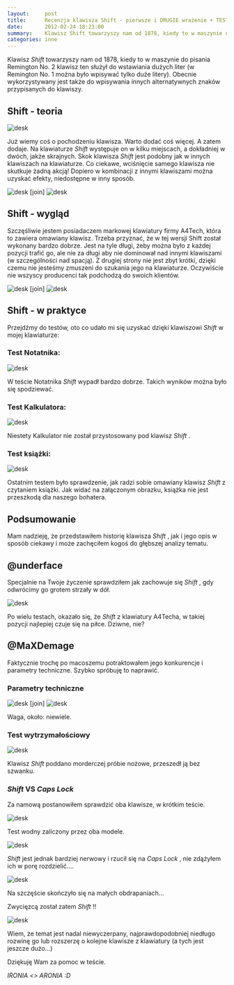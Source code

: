 ```yaml
---
layout:     post
title:      Recenzja klawisza Shift - pierwsze i DRUGIE wrażenie + TESTY! UPDATE  — ) 
date:       2012-02-24 18:23:00
summary:    Klawisz Shift towarzyszy nam od 1878, kiedy to w maszynie do pisania  Remington No. 2 klawisz ten służył do wstawiania dużych liter (w Remington No. 1 można było wpisywać tylko duże litery). Obecnie wykorzystywany jest także do wpisywania innych alternatywnych znaków przypisanych do klawiszy.Shift - teoriaJuż wiemy coś o pochodzeniu klawisza. Warto dodać coś więcej. A zatem dodaje. Na klawiaturze ...
categories: inne
---
```




Klawisz  *Shift*  towarzyszy nam od 1878, kiedy to w maszynie do pisania  Remington No. 2 klawisz ten służył do wstawiania dużych liter (w Remington No. 1 można było wpisywać tylko duże litery). Obecnie wykorzystywany jest także do wpisywania innych alternatywnych znaków przypisanych do klawiszy.


## Shift - teoria



![desk](https://raw.githubusercontent.com/djfoxer/djfoxer.github.io/master/_img/2012-2-24-_146_/g_-_608x405_-_-_30471x20120224181009_0.png)


Już wiemy coś o pochodzeniu klawisza. Warto dodać coś więcej. A zatem dodaje. Na klawiaturze  *Shift*  występuje on w kilku miejscach, a dokładniej w dwóch, jakże skrajnych. Skok klawisza  *Shift*  jest podobny jak w innych klawiszach na klawiaturze. Co ciekawe, wciśnięcie samego klawisza nie skutkuje żadną akcją! Dopiero w kombinacji z innymi klawiszami można uzyskać efekty, niedostępne w inny sposób.


![desk](https://raw.githubusercontent.com/djfoxer/djfoxer.github.io/master/_img/2012-2-24-_146_/g_-_288x192_-_-_30471x20120224181016_0.png)
[join]
![desk](https://raw.githubusercontent.com/djfoxer/djfoxer.github.io/master/_img/2012-2-24-_146_/g_-_288x192_-_-_30471x20120224181904_0.png)



## Shift - wygląd


Szczęśliwie jestem posiadaczem markowej klawiatury firmy A4Tech, która to zawiera omawiany klawisz. Trzeba przyznać, że w tej wersji Shift został wykonany bardzo dobrze. Jest na tyle długi, żeby można było z każdej pozycji trafić go, ale nie za długi aby nie dominował nad innymi klawiszami (w szczególności nad spacją). Z drugiej strony nie jest zbyt krótki, dzięki czemu nie jesteśmy zmuszeni do szukania jego na klawiaturze. Oczywiście nie wszyscy producenci tak podchodzą do swoich klientów.


![desk](https://raw.githubusercontent.com/djfoxer/djfoxer.github.io/master/_img/2012-2-24-_146_/g_-_288x192_-_-_30471x20120224181029_0.png)
[join]
![desk](https://raw.githubusercontent.com/djfoxer/djfoxer.github.io/master/_img/2012-2-24-_146_/g_-_288x192_-_-_30471x20120224181035_0.png)



## Shift - w praktyce


Przejdźmy do testów, oto co udało mi się uzyskać dzięki klawiszowi  *Shift*  w mojej klawiaturze:


### Test Notatnika:



![desk](https://raw.githubusercontent.com/djfoxer/djfoxer.github.io/master/_img/2012-2-24-_146_/g_-_608x405_-_-_30471x20120224181041_0.png)


W teście Notatnika  *Shift*  wypadł bardzo dobrze. Takich wyników można było się spodziewać.


### Test Kalkulatora:



![desk](https://raw.githubusercontent.com/djfoxer/djfoxer.github.io/master/_img/2012-2-24-_146_/g_-_608x405_-_-_30471x20120224181045_0.png)


Niestety Kalkulator nie został przystosowany pod klawisz  *Shift* .



### Test książki:



![desk](https://raw.githubusercontent.com/djfoxer/djfoxer.github.io/master/_img/2012-2-24-_146_/g_-_608x405_-_-_30471x20120224181050_0.jpg)


Ostatnim testem było sprawdzenie, jak radzi sobie omawiany klawisz  *Shift*  z czytaniem książki. Jak widać na załączonym obrazku, książka nie jest przeszkodą dla naszego bohatera.


## Podsumowanie


Mam nadzieję, że przedstawiłem historię klawisza  *Shift* , jak i jego opis w sposób ciekawy i może zachęciłem kogoś do głębszej analizy tematu. 


## @underface


Specjalnie na Twoje życzenie sprawdziłem jak zachowuje się  *Shift* , gdy odwrócimy go grotem strzały w dół.


![desk](https://raw.githubusercontent.com/djfoxer/djfoxer.github.io/master/_img/2012-2-24-_146_/g_-_608x405_-_-_30471x20120225180907_0.jpg)


Po wielu testach, okazało się, że  *Shift*  z klawiatury A4Techa, w takiej pozycji najlepiej czuje się na piłce. Dziwne, nie?


## @MaXDemage


Faktycznie trochę po macoszemu potraktowałem jego konkurencje i parametry techniczne. Szybko spróbuję to naprawić. 


### Parametry techniczne



![desk](https://raw.githubusercontent.com/djfoxer/djfoxer.github.io/master/_img/2012-2-24-_146_/g_-_288x192_-_-_30471x20120225180913_0.jpg)
[join]
![desk](https://raw.githubusercontent.com/djfoxer/djfoxer.github.io/master/_img/2012-2-24-_146_/g_-_288x192_-_-_30471x20120225180922_0.jpg)


Waga, około: niewiele.


### Test wytrzymałościowy



![desk](https://raw.githubusercontent.com/djfoxer/djfoxer.github.io/master/_img/2012-2-24-_146_/g_-_608x405_-_-_30471x20120225180932_0.jpg)


Klawisz  *Shift*  poddano morderczej próbie nożowe, przeszedł ją bez szwanku.


###  *Shift*  VS  *Caps Lock*  


Za namową postanowiłem sprawdzić oba klawisze, w krótkim teście.


![desk](https://raw.githubusercontent.com/djfoxer/djfoxer.github.io/master/_img/2012-2-24-_146_/g_-_608x405_-_-_30471x20120225180946_0.jpg)


Test wodny zaliczony przez oba modele.


![desk](https://raw.githubusercontent.com/djfoxer/djfoxer.github.io/master/_img/2012-2-24-_146_/g_-_608x405_-_-_30471x20120225180953_0.jpg)


 *Shift*  jest jednak bardziej nerwowy i rzucił się na  *Caps Lock* , nie zdążyłem ich w porę rozdzielić....


![desk](https://raw.githubusercontent.com/djfoxer/djfoxer.github.io/master/_img/2012-2-24-_146_/g_-_608x405_-_-_30471x20120225181000_0.jpg)


Na szczęście skończyło się na małych obdrapaniach...

Zwycięzcą został zatem  *Shift* !!

 
![desk](https://raw.githubusercontent.com/djfoxer/djfoxer.github.io/master/_img/2012-2-24-_146_/g_-_608x405_-_-_30471x20120225180927_0.jpg)



Wiem, że temat jest nadal niewyczerpany, najprawdopodobniej niedługo rozwinę go lub rozszerzę o kolejne klawisze z klawiatury (a tych jest jeszcze dużo...)


Dziękuję Wam za pomoc w teście.

 *IRONIA <> ARONIA :D* 